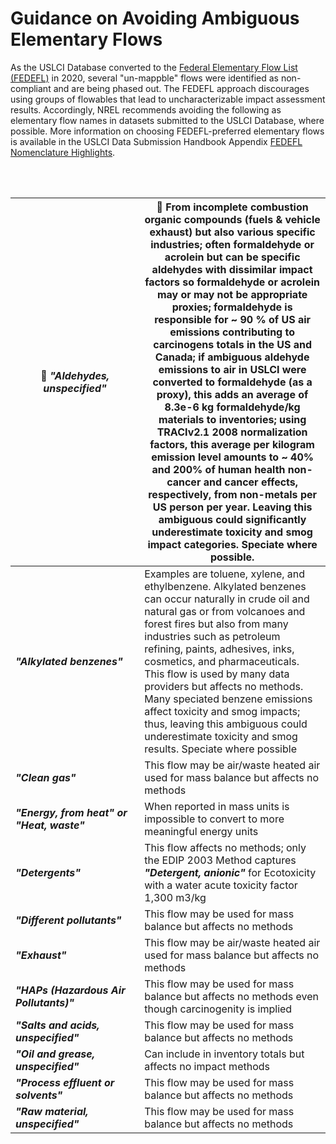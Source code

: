 # Guidance on Avoiding Ambiguous Elementary Flows

As the USLCI Database converted to the [Federal Elementary Flow List (FEDEFL)](https://cfpub.epa.gov/si/si_public_record_report.cfm?dirEntryId=347251&Lab=NRMRL) in 2020, several "un-mappble" flows were identified as non-compliant and are being phased out.
The FEDEFL approach discourages using groups of flowables that lead to uncharacterizable impact assessment results.
Accordingly, NREL recommends avoiding the following as elementary flow names in datasets submitted to the USLCI Database, where possible.
More information on choosing FEDEFL-preferred elementary flows is available in the USLCI Data Submission Handbook Appendix [FEDEFL Nomenclature Highlights](https://github.com/uslci-admin/uslci-content/blob/dev/docs/submission_handbook/05-FEDEFL%20Guidelines%20-%20Appendix%20Fork.md).

<br>
<br>


|🚩 _**&quot;Aldehydes, unspecified&quot;**_| 🚩 **From incomplete combustion organic compounds (fuels &amp; vehicle exhaust) but also various specific industries; often formaldehyde or acrolein but can be specific aldehydes with dissimilar impact factors so formaldehyde or acrolein may or may not be appropriate proxies; formaldehyde is responsible for ~ 90 % of US air emissions contributing to carcinogens totals in the US and Canada; if ambiguous aldehyde emissions to air in USLCI were converted to formaldehyde (as a proxy), this adds an average of 8.3e-6 kg formaldehyde/kg materials to inventories; using TRACIv2.1 2008 normalization factors, this average per kilogram emission level amounts to ~ 40% and 200% of human health non-cancer and cancer effects, respectively, from non-metals per US person per year. Leaving this ambiguous could significantly underestimate toxicity and smog impact categories. Speciate where possible.**</div> |
| --- | --- |
| _**&quot;Alkylated benzenes&quot;**_ | Examples are toluene, xylene, and ethylbenzene. Alkylated benzenes can occur naturally in crude oil and natural gas or from volcanoes and forest fires but also from many industries such as petroleum refining, paints, adhesives, inks, cosmetics, and pharmaceuticals. This flow is used by many data providers but affects no methods. Many speciated benzene emissions affect toxicity and smog impacts; thus, leaving this ambiguous could underestimate toxicity and smog results. Speciate where possible |
| _**&quot;Clean gas&quot;**_ | This flow may be air/waste heated air used for mass balance but affects no methods |
| _**&quot;Energy, from heat&quot; or &quot;Heat, waste&quot;**_ | When reported in mass units is impossible to convert to more meaningful energy units |
| _**&quot;Detergents&quot;**_ | This flow affects no methods; only the EDIP 2003 Method captures _**&quot;Detergent, anionic&quot;**_ for Ecotoxicity with a water acute toxicity factor 1,300 m3/kg |
| _**&quot;Different pollutants&quot;**_ | This flow may be used for mass balance but affects no methods |
| _**&quot;Exhaust&quot;**_ | This flow may be air/waste heated air used for mass balance but affects no methods |
| _**&quot;HAPs (Hazardous Air Pollutants)&quot;**_ | This flow may be used for mass balance but affects no methods even though carcinogenity is implied |
| _**&quot;Salts and acids, unspecified&quot;**_ | This flow may be used for mass balance but affects no methods |
| _**&quot;Oil and grease, unspecified&quot;**_&nbsp;&nbsp;&nbsp;&nbsp;&nbsp;&nbsp;&nbsp;&nbsp;&nbsp;&nbsp;&nbsp;&nbsp;&nbsp;&nbsp;&nbsp;&nbsp;&nbsp;&nbsp;&nbsp;&nbsp;| Can include in inventory totals but affects no impact methods |
| _**&quot;Process effluent or solvents&quot;**_ | This flow may be used for mass balance but affects no methods |
| _**&quot;Raw material, unspecified&quot;**_ | This flow may be used for mass balance but affects no methods |
